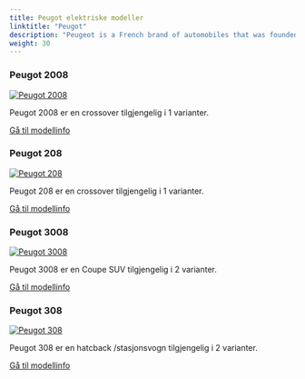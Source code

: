 ```yaml
---
title: Peugot elektriske modeller
linktitle: "Peugot"
description: "Peugeot is a French brand of automobiles that was founded in 1810 as a steel foundry that later produced hand tools, kitchen equipment, bicycles and cars. Peugeot is known for its lion logo, which was registered in 1858 by Émile Peugeot. Peugeot is part of the Stellantis group, which was formed in 2021 by the merger of PSA Peugeot Citroën and Fiat Chrysler Automobiles."
weight: 30
---
```

<!-- markdownlint-disable MD033 -->
<!-- markdownlint-disable MD010 -->


<div class="container p-3 mb-4 bg-body-tertiary rounded border">
<h3> Peugot 2008</h3>
	<div class="row">
		<div class="col col-12 col-md-6">
			<a href="2008"><img src="https://media.evkx.net/multimedia/models/peugot/2008/e-2008/main_1_st.jpg" class="img-fluid" alt="Peugot 2008" ></a>
		</div>
		<div class="col col-12 col-md-6">
<p>
Peugot 2008 er en crossover tilgjengelig i 1 varianter.
</p>
	<a href="2008/" class="btn btn-outline-primary" role="button">Gå til modellinfo</a>
		</div>
	</div>
</div>
<div class="container p-3 mb-4 bg-body-tertiary rounded border">
<h3> Peugot 208</h3>
	<div class="row">
		<div class="col col-12 col-md-6">
			<a href="208"><img src="https://media.evkx.net/multimedia/models/peugot/208/e-208/main_1_st.jpg" class="img-fluid" alt="Peugot 208" ></a>
		</div>
		<div class="col col-12 col-md-6">
<p>
Peugot 208 er en crossover tilgjengelig i 1 varianter.
</p>
	<a href="208/" class="btn btn-outline-primary" role="button">Gå til modellinfo</a>
		</div>
	</div>
</div>
<div class="container p-3 mb-4 bg-body-tertiary rounded border">
<h3> Peugot 3008</h3>
	<div class="row">
		<div class="col col-12 col-md-6">
			<a href="3008"><img src="https://media.evkx.net/multimedia/models/peugot/3008/e-3008_long_range/main_1_st.jpg" class="img-fluid" alt="Peugot 3008" ></a>
		</div>
		<div class="col col-12 col-md-6">
<p>
Peugot 3008 er en Coupe SUV tilgjengelig i 2 varianter.
</p>
	<a href="3008/" class="btn btn-outline-primary" role="button">Gå til modellinfo</a>
		</div>
	</div>
</div>
<div class="container p-3 mb-4 bg-body-tertiary rounded border">
<h3> Peugot 308</h3>
	<div class="row">
		<div class="col col-12 col-md-6">
			<a href="308"><img src="https://media.evkx.net/multimedia/models/peugot/308/e-308/main_1_st.jpg" class="img-fluid" alt="Peugot 308" ></a>
		</div>
		<div class="col col-12 col-md-6">
<p>
Peugot 308 er en hatcback /stasjonsvogn tilgjengelig i 2 varianter.
</p>
	<a href="308/" class="btn btn-outline-primary" role="button">Gå til modellinfo</a>
		</div>
	</div>
</div>
